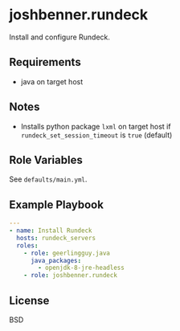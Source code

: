 # joshbenner.rundeck

Install and configure Rundeck.

## Requirements

* java on target host

## Notes

* Installs python package `lxml` on target host if `rundeck_set_session_timeout` is `true` (default)

## Role Variables

See `defaults/main.yml`.

## Example Playbook

```yaml
---
- name: Install Rundeck
  hosts: rundeck_servers
  roles:
    - role: geerlingguy.java
      java_packages:
        - openjdk-8-jre-headless
    - role: joshbenner.rundeck
```

License
-------

BSD
